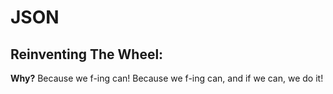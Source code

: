 # JSON
## Reinventing The Wheel:
**Why?** Because we f-ing can! Because we f-ing can, and if we can, we do it!
